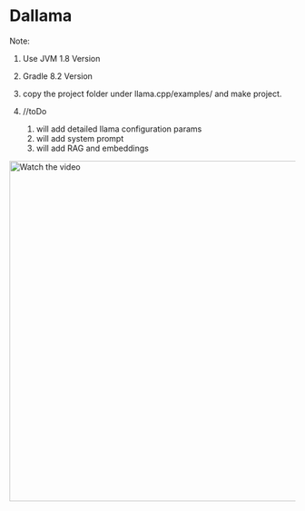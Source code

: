 # Dallama
Note:  
1. Use JVM 1.8 Version
2. Gradle 8.2 Version
3. copy the project folder under llama.cpp/examples/  and make project.

4. //toDo

   1. will add detailed llama configuration params
   2. will add system prompt
   3. will add RAG and embeddings

<a href="[https://www.youtube.com/watch?v=VIDEO_ID](https://www.youtube.com/shorts/VAiyWTnR7Rw)">
  <img src="https://img.youtube.com/vi/VIDEO_ID/maxresdefault.jpg" alt="Watch the video" width="600">
</a>
